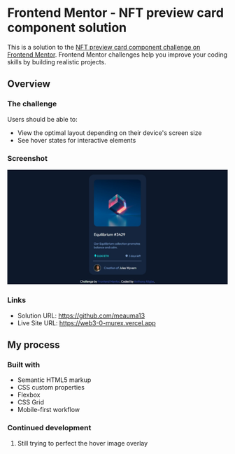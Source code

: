 # Frontend Mentor - NFT preview card component solution

This is a solution to the [NFT preview card component challenge on Frontend Mentor](https://www.frontendmentor.io/challenges/nft-preview-card-component-SbdUL_w0U). Frontend Mentor challenges help you improve your coding skills by building realistic projects. 


## Overview

### The challenge

Users should be able to:

- View the optimal layout depending on their device's screen size
- See hover states for interactive elements

### Screenshot

![](./images/NFT_Preview_Screenshot.jpeg)


### Links

- Solution URL: https://github.com/meauma13
- Live Site URL: https://web3-0-murex.vercel.app

## My process

### Built with

- Semantic HTML5 markup
- CSS custom properties
- Flexbox
- CSS Grid
- Mobile-first workflow


### Continued development

1. Still trying to perfect the hover image overlay
